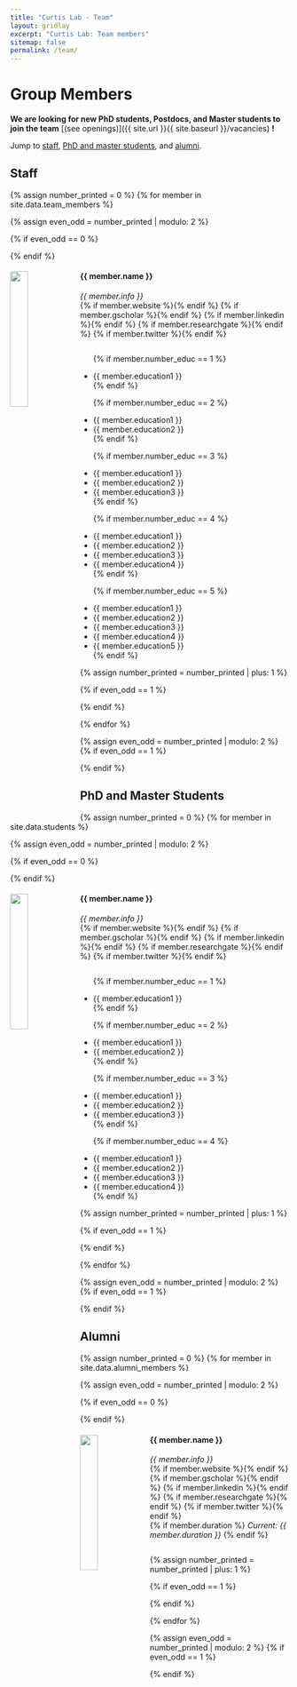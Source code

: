 ```yaml
---
title: "Curtis Lab - Team"
layout: gridlay
excerpt: "Curtis Lab: Team members"
sitemap: false
permalink: /team/
---
```


# Group Members

 **We are  looking for new PhD students, Postdocs, and Master students to join the team** [(see openings)]({{ site.url }}{{ site.baseurl }}/vacancies) **!**


Jump to [staff](#staff), [PhD and master students](#phd-and-master-students), and [alumni](#alumni).

## Staff
{% assign number_printed = 0 %}
{% for member in site.data.team_members %}

{% assign even_odd = number_printed | modulo: 2 %}

{% if even_odd == 0 %}
<div class="row">
{% endif %}

<div class="col-sm-6 clearfix">
  
  <img src="{{ site.url }}{{ site.baseurl }}/images/teampic/{{ member.photo }}" class="img-responsive" width="25%" style="float: left" />

  
  <h4>{{ member.name }}</h4>
  <i>{{ member.info }}</i>
  <br>{% if member.website %}<a href="{{ member.website }}"><i class="fa-solid fa-globe" style="color:black"></i></a>{% endif %} {% if member.gscholar %}<a href="{{ member.gscholar }}"><i class="ai ai-google-scholar-square ai-lg" style="color:black"></i></a>{% endif %} {% if member.linkedin %}<a href="{{ member.linkedin }}"><i class="fa-brands fa-linkedin fa-lg" style="color:black"></i></a>{% endif %} {% if member.researchgate %}<a href="{{ member.researchgate }}"><i class="fa-brands fa-researchgate fa-lg" style="color:black"></i></a>{% endif %} {% if member.twitter %}<a href="{{ member.twitter }}"><i class="fa-brands fa-twitter fa-lg" style="color:black"></i></a>{% endif %}

  <ul style="overflow: hidden">

  {% if member.number_educ == 1 %}
  <li> {{ member.education1 }} </li>
  {% endif %}

  {% if member.number_educ == 2 %}
  <li> {{ member.education1 }} </li>
  <li> {{ member.education2 }} </li>
  {% endif %}

  {% if member.number_educ == 3 %}
  <li> {{ member.education1 }} </li>
  <li> {{ member.education2 }} </li>
  <li> {{ member.education3 }} </li>
  {% endif %}

  {% if member.number_educ == 4 %}
  <li> {{ member.education1 }} </li>
  <li> {{ member.education2 }} </li>
  <li> {{ member.education3 }} </li>
  <li> {{ member.education4 }} </li>
  {% endif %}

  {% if member.number_educ == 5 %}
  <li> {{ member.education1 }} </li>
  <li> {{ member.education2 }} </li>
  <li> {{ member.education3 }} </li>
  <li> {{ member.education4 }} </li>
  <li> {{ member.education5 }} </li>
  {% endif %}

  </ul>

  

  
</div>

{% assign number_printed = number_printed | plus: 1 %}

{% if even_odd == 1 %}
</div>
{% endif %}

{% endfor %}

{% assign even_odd = number_printed | modulo: 2 %}
{% if even_odd == 1 %}
</div>
{% endif %}




## PhD and Master Students
{% assign number_printed = 0 %}
{% for member in site.data.students %}

{% assign even_odd = number_printed | modulo: 2 %}

{% if even_odd == 0 %}
<div class="row">
{% endif %}

<div class="col-sm-6 clearfix">
  <img src="{{ site.url }}{{ site.baseurl }}/images/teampic/{{ member.photo }}" class="img-responsive" width="25%" style="float: left" />
  <h4>{{ member.name }}</h4>
  <i>{{ member.info }}</i>
  <br>{% if member.website %}<a href="{{ member.website }}"><i class="fa-solid fa-globe" style="color:black"></i></a>{% endif %} {% if member.gscholar %}<a href="{{ member.gscholar }}"><i class="fa-brands fa-google" style="color:black"></i></a>{% endif %} {% if member.linkedin %}<a href="{{ member.linkedin }}"><i class="fa-brands fa-linkedin fa-lg" style="color:black"></i></a>{% endif %} {% if member.researchgate %}<a href="{{ member.researchgate }}"><i class="fa-brands fa-researchgate fa-lg" style="color:black"></i></a>{% endif %} {% if member.twitter %}<a href="{{ member.twitter }}"><i class="fa-brands fa-twitter fa-lg" style="color:black"></i></a>{% endif %}
  
  <ul style="overflow: hidden">

  {% if member.number_educ == 1 %}
  <li> {{ member.education1 }} </li>
  {% endif %}

  {% if member.number_educ == 2 %}
  <li> {{ member.education1 }} </li>
  <li> {{ member.education2 }} </li>
  {% endif %}

  {% if member.number_educ == 3 %}
  <li> {{ member.education1 }} </li>
  <li> {{ member.education2 }} </li>
  <li> {{ member.education3 }} </li>
  {% endif %}

  {% if member.number_educ == 4 %}
  <li> {{ member.education1 }} </li>
  <li> {{ member.education2 }} </li>
  <li> {{ member.education3 }} </li>
  <li> {{ member.education4 }} </li>
  {% endif %}

  </ul>
</div>

{% assign number_printed = number_printed | plus: 1 %}

{% if even_odd == 1 %}
</div>
{% endif %}

{% endfor %}

{% assign even_odd = number_printed | modulo: 2 %}
{% if even_odd == 1 %}
</div>
{% endif %}


## Alumni

{% assign number_printed = 0 %}
{% for member in site.data.alumni_members %}

{% assign even_odd = number_printed | modulo: 2 %}

{% if even_odd == 0 %}
<div class="row">
{% endif %}

<div class="col-sm-6 clearfix">
  <img src="{{ site.url }}{{ site.baseurl }}/images/teampic/{{ member.photo }}" class="img-responsive" width="25%" style="float: left" />
  <h4>{{ member.name }}</h4>
  <i>{{ member.info }}</i>
  <br>{% if member.website %}<a href="{{ member.website }}"><i class="fa-solid fa-globe" style="color:black"></i></a>{% endif %} {% if member.gscholar %}<a href="{{ member.gscholar }}"><i class="ai ai-google-scholar-square ai-lg" style="color:black"></i></a>{% endif %} {% if member.linkedin %}<a href="{{ member.linkedin }}"><i class="fa-brands fa-linkedin fa-lg" style="color:black"></i></a>{% endif %} {% if member.researchgate %}<a href="{{ member.researchgate }}"><i class="fa-brands fa-researchgate fa-lg" style="color:black"></i></a>{% endif %} {% if member.twitter %}<a href="{{ member.twitter }}"><i class="fa-brands fa-twitter fa-lg" style="color:black"></i></a>{% endif %}
  <br>{% if member.duration %}
    <i>Current: {{ member.duration }}</i>
  {% endif %}
  <ul style="overflow: hidden">

  </ul>
</div>

{% assign number_printed = number_printed | plus: 1 %}

{% if even_odd == 1 %}
</div>
{% endif %}

{% endfor %}

{% assign even_odd = number_printed | modulo: 2 %}
{% if even_odd == 1 %}
</div>
{% endif %}

<!-- ## Former visitors, BSc/ MSc students
<div class="row">

<div class="col-sm-4 clearfix">
<h4>Visitors</h4>
{% for member in site.data.alumni_visitors %}
{{ member.name }}
{% endfor %}
</div>

<div class="col-sm-4 clearfix">
<h4>Master students</h4>
{% for member in site.data.alumni_msc %}
{{ member.name }}
{% endfor %}
</div>

<div class="col-sm-4 clearfix">
<h4>Bachelor Students</h4>
{% for member in site.data.alumni_bsc %}
{{ member.name }}
{% endfor %}
</div> 

</div>-->

